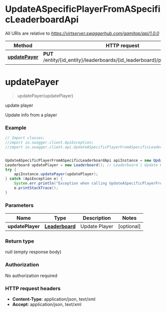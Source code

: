 # UpdateASpecificPlayerFromASpecificLeaderboardApi

All URIs are relative to *https://virtserver.swaggerhub.com/gamitop/api/1.0.0*

Method | HTTP request | Description
------------- | ------------- | -------------
[**updatePayer**](UpdateASpecificPlayerFromASpecificLeaderboardApi.md#updatePayer) | **PUT** /entity/{id_entity}/leaderboards/{id_leaderboard}/players/{id_player} | update player


<a name="updatePayer"></a>
# **updatePayer**
> updatePayer(updatePlayer)

update player

Update info from a player

### Example
```java
// Import classes:
//import io.swagger.client.ApiException;
//import io.swagger.client.api.UpdateASpecificPlayerFromASpecificLeaderboardApi;


UpdateASpecificPlayerFromASpecificLeaderboardApi apiInstance = new UpdateASpecificPlayerFromASpecificLeaderboardApi();
Leaderboard updatePlayer = new Leaderboard(); // Leaderboard | Update Player
try {
    apiInstance.updatePayer(updatePlayer);
} catch (ApiException e) {
    System.err.println("Exception when calling UpdateASpecificPlayerFromASpecificLeaderboardApi#updatePayer");
    e.printStackTrace();
}
```

### Parameters

Name | Type | Description  | Notes
------------- | ------------- | ------------- | -------------
 **updatePlayer** | [**Leaderboard**](Leaderboard.md)| Update Player | [optional]

### Return type

null (empty response body)

### Authorization

No authorization required

### HTTP request headers

 - **Content-Type**: application/json, text/xml
 - **Accept**: application/json, text/xml


